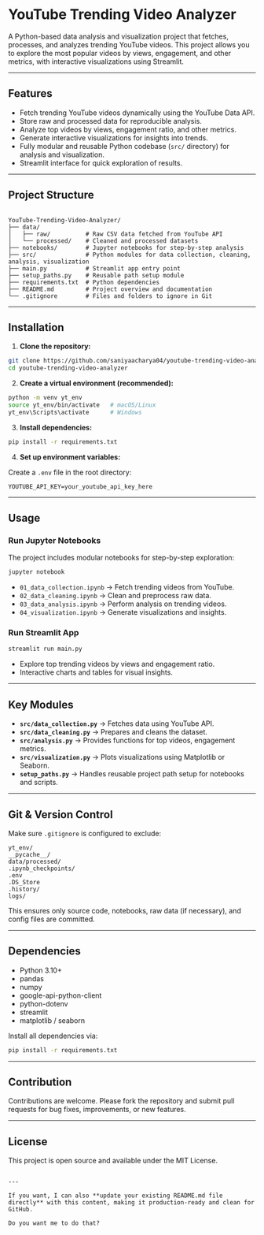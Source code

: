 
# YouTube Trending Video Analyzer

A Python-based data analysis and visualization project that fetches, processes, and analyzes trending YouTube videos. This project allows you to explore the most popular videos by views, engagement, and other metrics, with interactive visualizations using Streamlit.

---

## Features

- Fetch trending YouTube videos dynamically using the YouTube Data API.
- Store raw and processed data for reproducible analysis.
- Analyze top videos by views, engagement ratio, and other metrics.
- Generate interactive visualizations for insights into trends.
- Fully modular and reusable Python codebase (`src/` directory) for analysis and visualization.
- Streamlit interface for quick exploration of results.

---

## Project Structure

```

YouTube-Trending-Video-Analyzer/
├── data/
│   ├── raw/          # Raw CSV data fetched from YouTube API
│   └── processed/    # Cleaned and processed datasets
├── notebooks/        # Jupyter notebooks for step-by-step analysis
├── src/              # Python modules for data collection, cleaning, analysis, visualization
├── main.py           # Streamlit app entry point
├── setup_paths.py    # Reusable path setup module
├── requirements.txt  # Python dependencies
├── README.md         # Project overview and documentation
└── .gitignore        # Files and folders to ignore in Git

````

---

## Installation

1. **Clone the repository:**

```bash
git clone https://github.com/saniyaacharya04/youtube-trending-video-analyzer.git
cd youtube-trending-video-analyzer
````

2. **Create a virtual environment (recommended):**

```bash
python -m venv yt_env
source yt_env/bin/activate   # macOS/Linux
yt_env\Scripts\activate      # Windows
```

3. **Install dependencies:**

```bash
pip install -r requirements.txt
```

4. **Set up environment variables:**

Create a `.env` file in the root directory:

```
YOUTUBE_API_KEY=your_youtube_api_key_here
```

---

## Usage

### Run Jupyter Notebooks

The project includes modular notebooks for step-by-step exploration:

```bash
jupyter notebook
```

* `01_data_collection.ipynb` → Fetch trending videos from YouTube.
* `02_data_cleaning.ipynb` → Clean and preprocess raw data.
* `03_data_analysis.ipynb` → Perform analysis on trending videos.
* `04_visualization.ipynb` → Generate visualizations and insights.

### Run Streamlit App

```bash
streamlit run main.py
```

* Explore top trending videos by views and engagement ratio.
* Interactive charts and tables for visual insights.

---

## Key Modules

* **`src/data_collection.py`** → Fetches data using YouTube API.
* **`src/data_cleaning.py`** → Prepares and cleans the dataset.
* **`src/analysis.py`** → Provides functions for top videos, engagement metrics.
* **`src/visualization.py`** → Plots visualizations using Matplotlib or Seaborn.
* **`setup_paths.py`** → Handles reusable project path setup for notebooks and scripts.

---

## Git & Version Control

Make sure `.gitignore` is configured to exclude:

```
yt_env/
__pycache__/
data/processed/
.ipynb_checkpoints/
.env
.DS_Store
.history/
logs/
```

This ensures only source code, notebooks, raw data (if necessary), and config files are committed.

---

## Dependencies

* Python 3.10+
* pandas
* numpy
* google-api-python-client
* python-dotenv
* streamlit
* matplotlib / seaborn

Install all dependencies via:

```bash
pip install -r requirements.txt
```

---

## Contribution

Contributions are welcome. Please fork the repository and submit pull requests for bug fixes, improvements, or new features.

---

## License

This project is open source and available under the MIT License.

```

---

If you want, I can also **update your existing README.md file directly** with this content, making it production-ready and clean for GitHub.  

Do you want me to do that?
```
